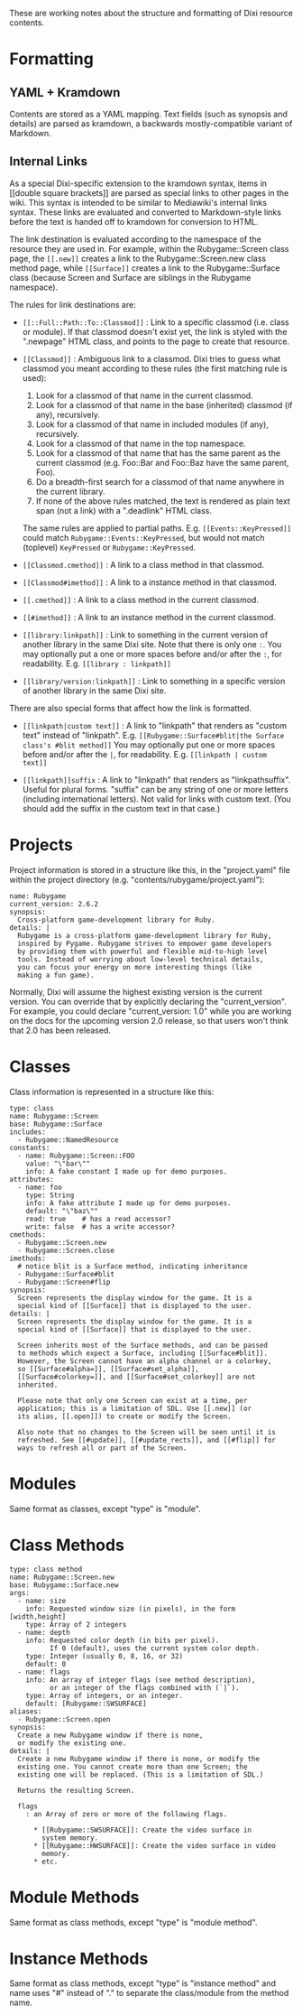 
These are working notes about the structure and formatting of Dixi
resource contents.


Formatting
==========

YAML + Kramdown
---------------
    
Contents are stored as a YAML mapping. Text fields (such as synopsis
and details) are parsed as kramdown, a backwards mostly-compatible
variant of Markdown.

Internal Links
--------------

As a special Dixi-specific extension to the kramdown syntax, items in
[[double square brackets]] are parsed as special links to other pages
in the wiki. This syntax is intended to be similar to Mediawiki's
internal links syntax. These links are evaluated and converted to
Markdown-style links before the text is handed off to kramdown for
conversion to HTML.

The link destination is evaluated according to the namespace of the
resource they are used in. For example, within the Rubygame::Screen
class page, the `[[.new]]` creates a link to the Rubygame::Screen.new
class method page, while `[[Surface]]` creates a link to the
Rubygame::Surface class (because Screen and Surface are siblings in
the Rubygame namespace).

The rules for link destinations are:

* `[[::Full::Path::To::Classmod]]` :
  Link to a specific classmod (i.e. class or module). If that classmod
  doesn't exist yet, the link is styled with the ".newpage" HTML
  class, and points to the page to create that resource.

* `[[Classmod]]` :
  Ambiguous link to a classmod. Dixi tries to guess what classmod you
  meant according to these rules (the first matching rule is used):

  1. Look for a classmod of that name in the current classmod.
  2. Look for a classmod of that name in the base (inherited)
     classmod (if any), recursively.
  3. Look for a classmod of that name in included modules (if any),
     recursively.
  4. Look for a classmod of that name in the top namespace.
  5. Look for a classmod of that name that has the same parent as
     the current classmod (e.g. Foo::Bar and Foo::Baz have the same
     parent, Foo).
  6. Do a breadth-first search for a classmod of that name anywhere
     in the current library.
  7. If none of the above rules matched, the text is rendered as
     plain text span (not a link) with a ".deadlink" HTML class.

  The same rules are applied to partial paths. E.g.
  `[[Events::KeyPressed]]` could match `Rubygame::Events::KeyPressed`,
  but would not match (toplevel) `KeyPressed` or `Rubygame::KeyPressed`.
  
* `[[Classmod.cmethod]]` :
  A link to a class method in that classmod.

* `[[Classmod#imethod]]` :
  A link to a instance method in that classmod.

* `[[.cmethod]]` :
  A link to a class method in the current classmod.

* `[[#imethod]]` :
  A link to an instance method in the current classmod.

* `[[library:linkpath]]` :
  Link to something in the current version of another library in the
  same Dixi site. Note that there is only one `:`. You may optionally
  put a one or more spaces before and/or after the `:`, for readability.
  E.g. `[[library : linkpath]]`

* `[[library/version:linkpath]]` :
  Link to something in a specific version of another library in the
  same Dixi site.

There are also special forms that affect how the link is formatted.

* `[[linkpath|custom text]]` :
  A link to "linkpath" that renders as "custom text" instead of
  "linkpath". E.g. `[[Rubygame::Surface#blit|the Surface class's #blit
  method]]` You may optionally put one or more spaces before and/or
  after the `|`, for readability. E.g. `[[linkpath | custom text]]`

* `[[linkpath]]suffix` :
  A link to "linkpath" that renders as "linkpathsuffix". Useful for
  plural forms. "suffix" can be any string of one or more letters
  (including international letters). Not valid for links with custom
  text. (You should add the suffix in the custom text in that case.)

    
Projects
========

Project information is stored in a structure like this, in the
"project.yaml" file within the project directory (e.g.
"contents/rubygame/project.yaml"):

    name: Rubygame
    current_version: 2.6.2
    synopsis:
      Cross-platform game-development library for Ruby.
    details: |
      Rubygame is a cross-platform game-development library for Ruby,
      inspired by Pygame. Rubygame strives to empower game developers
      by providing them with powerful and flexible mid-to-high level
      tools. Instead of worrying about low-level technical details,
      you can focus your energy on more interesting things (like
      making a fun game).

Normally, Dixi will assume the highest existing version is the current
version. You can override that by explicitly declaring the
"current_version". For example, you could declare "current_version:
1.0" while you are working on the docs for the upcoming version 2.0
release, so that users won't think that 2.0 has been released.


Classes
=======

Class information is represented in a structure like this:

    type: class
    name: Rubygame::Screen
    base: Rubygame::Surface
    includes:
      - Rubygame::NamedResource
    constants:
      - name: Rubygame::Screen::FOO
        value: "\"bar\""
        info: A fake constant I made up for demo purposes.
    attributes:
      - name: foo
        type: String
        info: A fake attribute I made up for demo purposes.
        default: "\"baz\""
        read: true    # has a read accessor?
        write: false  # has a write accessor?
    cmethods:
      - Rubygame::Screen.new
      - Rubygame::Screen.close
    imethods:
      # notice blit is a Surface method, indicating inheritance
      - Rubygame::Surface#blit
      - Rubygame::Screen#flip
    synopsis:
      Screen represents the display window for the game. It is a
      special kind of [[Surface]] that is displayed to the user.
    details: |
      Screen represents the display window for the game. It is a
      special kind of [[Surface]] that is displayed to the user.

      Screen inherits most of the Surface methods, and can be passed
      to methods which expect a Surface, including [[Surface#blit]].
      However, the Screen cannot have an alpha channel or a colorkey,
      so [[Surface#alpha=]], [[Surface#set_alpha]],
      [[Surface#colorkey=]], and [[Surface#set_colorkey]] are not
      inherited.

      Please note that only one Screen can exist at a time, per
      application; this is a limitation of SDL. Use [[.new]] (or
      its alias, [[.open]]) to create or modify the Screen.

      Also note that no changes to the Screen will be seen until it is
      refreshed. See [[#update]], [[#update_rects]], and [[#flip]] for
      ways to refresh all or part of the Screen.
    

Modules
=======

Same format as classes, except "type" is "module".


Class Methods
=============
    
    type: class method
    name: Rubygame::Screen.new
    base: Rubygame::Surface.new
    args:
      - name: size
        info: Requested window size (in pixels), in the form [width,height]
        type: Array of 2 integers
      - name: depth
        info: Requested color depth (in bits per pixel).
              If 0 (default), uses the current system color depth. 
        type: Integer (usually 0, 8, 16, or 32)
        default: 0
      - name: flags
        info: An array of integer flags (see method description),
              or an integer of the flags combined with (`|`).
        type: Array of integers, or an integer.
        default: [Rubygame::SWSURFACE]
    aliases:
      - Rubygame::Screen.open
    synopsis:
      Create a new Rubygame window if there is none,
      or modify the existing one.
    details: |
      Create a new Rubygame window if there is none, or modify the
      existing one. You cannot create more than one Screen; the
      existing one will be replaced. (This is a limitation of SDL.)

      Returns the resulting Screen.

      flags
        : an Array of zero or more of the following flags.

          * [[Rubygame::SWSURFACE]]: Create the video surface in
            system memory.
          * [[Rubygame::HWSURFACE]]: Create the video surface in video
            memory.
          * etc.


Module Methods
==============

Same format as class methods, except "type" is "module method".


Instance Methods
================

Same format as class methods, except "type" is "instance method" and
name uses "#" instead of "." to separate the class/module from the
method name.
